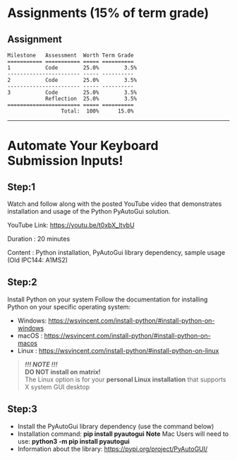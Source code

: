 # Assignments (15% of term grade)

## Assignment
```
Milestone   Assessment  Worth Term Grade
=========== =========== ===== ==========
1           Code        25.0%        3.5%
----------------------- ----- ----------
2           Code        25.0%        3.5%
----------------------- ----- ----------
3           Code        25.0%        3.5%
            Reflection  25.0%        3.5%
======================= ===== ==========
                 Total:  100%      15.0%
```
****

# Automate Your Keyboard Submission Inputs!

## Step:1
Watch and follow along with the posted YouTube video that demonstrates installation and usage of the Python PyAutoGui solution.

YouTube Link: https://youtu.be/t0xbX_ltvbU

Duration    : 20 minutes

Content     : Python installation, PyAutoGui library dependency, sample usage (Old IPC144: A1MS2)

## Step:2

Install Python on your system
Follow the documentation for installing Python on your specific operating system:

- Windows: https://wsvincent.com/install-python/#install-python-on-windows
- macOS  : https://wsvincent.com/install-python/#install-python-on-macos
- Linux  : https://wsvincent.com/install-python/#install-python-on-linux

>***!!! NOTE !!!***<br>
>**DO NOT install on matrix!**<br>
The Linux option is for your **personal Linux installation** that supports X system GUI desktop


## Step:3

- Install the PyAutoGui library dependency (use the command below)
- Installation command: **pip install pyautogui**
  **Note** Mac Users will need to use: **python3 -m pip install pyautogui**
- Information about the library: https://pypi.org/project/PyAutoGUI/
